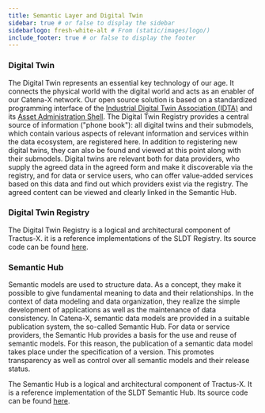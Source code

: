 ```yaml
---
title: Semantic Layer and Digital Twin
sidebar: true # or false to display the sidebar
sidebarlogo: fresh-white-alt # From (static/images/logo/)
include_footer: true # or false to display the footer
---
```


### Digital Twin
The Digital Twin represents an essential key technology of our age. It connects the physical world with the digital world and acts as an enabler of our Catena-X network. Our open source solution is based on a standardized programming interface of the [Industrial Digital Twin Association (IDTA)](https://industrialdigitaltwin.org) and its [Asset Administration Shell](https://www.plattform-i40.de/IP/Redaktion/DE/Downloads/Publikation/Details_of_the_Asset_Administration_Shell_Part1_V3.html).
The Digital Twin Registry provides a central source of information ("phone book"): all digital twins and their submodels, which contain various aspects of relevant information and services within the data ecosystem, are registered here. In addition to registering new digital twins, they can also be found and viewed at this point along with their submodels.  Digital twins are relevant both for data providers, who supply the agreed data in the agreed form and make it discoverable via the registry, and for data or service users, who can offer value-added services based on this data and find out which providers exist via the registry. The agreed content can be viewed and clearly linked in the Semantic Hub.

### Digital Twin Registry
The Digital Twin Registry is a logical and architectural component of Tractus-X. it is a reference implementations of the SLDT Registry. Its source code can be found [here](https://github.com/eclipse-tractusx/sldt-digital-twin-registry).

### Semantic Hub
Semantic models are used to structure data. As a concept, they make it possible to give fundamental meaning to data and their relationships. In the context of data modeling and data organization, they realize the simple development of applications as well as the maintenance of data consistency.
In Catena-X, semantic data models are provided in a suitable publication system, the so-called Semantic Hub. For data or service providers, the Semantic Hub provides a basis for the use and reuse of semantic models. For this reason, the publication of a semantic data model takes place under the specification of a version. This promotes transparency as well as control over all semantic models and their release status.

The Semantic Hub is a logical and architectural component of Tractus-X. It is a reference implementation of the SLDT Semantic Hub. Its source code can be found [here](https://github.com/eclipse-tractusx/sldt-semantic-hub).
